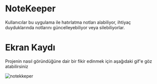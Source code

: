 # NoteKeeper

Kullanıcılar bu uygulama ile hatırlatma notları alabiliyor, ihtiyaç duyduklarında notlarını güncelleyebiliyor veya silebiliyorlar.

# Ekran Kaydı
Projenin nasıl göründüğüne dair bir fikir edinmek için aşağıdaki gif'e göz atabilirsiniz

![notekkeper](https://github.com/user-attachments/assets/c073fa08-023e-4b93-9af4-3548a41408f0)
